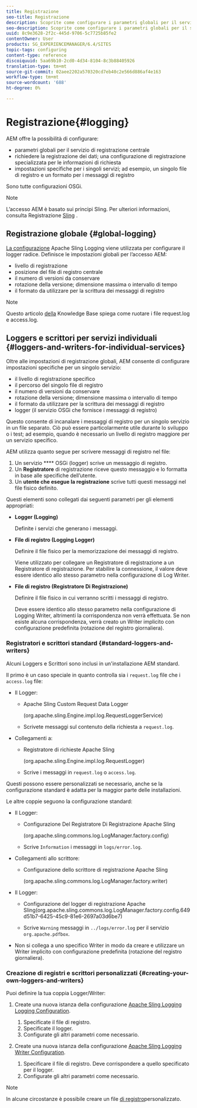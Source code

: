 ```yaml
---
title: Registrazione
seo-title: Registrazione
description: Scoprite come configurare i parametri globali per il servizio di registrazione centrale, le impostazioni specifiche per i singoli servizi o come richiedere la registrazione dei dati.
seo-description: Scoprite come configurare i parametri globali per il servizio di registrazione centrale, le impostazioni specifiche per i singoli servizi o come richiedere la registrazione dei dati.
uuid: 8c9e3628-2f2c-445d-9706-5c7725b85fe2
contentOwner: User
products: SG_EXPERIENCEMANAGER/6.4/SITES
topic-tags: configuring
content-type: reference
discoiquuid: 5aa69b10-2cd0-4d34-8104-8c3b88405926
translation-type: tm+mt
source-git-commit: 02aee2202a570320cd7eb40c2e566d886af4e163
workflow-type: tm+mt
source-wordcount: '688'
ht-degree: 0%

---
```



# Registrazione{#logging}

AEM offre la possibilità di configurare:

* parametri globali per il servizio di registrazione centrale
* richiedere la registrazione dei dati; una configurazione di registrazione specializzata per le informazioni di richiesta
* impostazioni specifiche per i singoli servizi; ad esempio, un singolo file di registro e un formato per i messaggi di registro

Sono tutte configurazioni [](/help/sites-deploying/configuring-osgi.md)OSGi.

>[!NOTE]
>
>L’accesso AEM è basato sui principi Sling. Per ulteriori informazioni, consulta Registrazione [Sling](https://sling.apache.org/site/logging.html) .

## Registrazione globale {#global-logging}

[La configurazione](/help/sites-deploying/osgi-configuration-settings.md) Apache Sling Logging viene utilizzata per configurare il logger radice. Definisce le impostazioni globali per l’accesso AEM:

* livello di registrazione
* posizione del file di registro centrale
* il numero di versioni da conservare
* rotazione della versione; dimensione massima o intervallo di tempo
* il formato da utilizzare per la scrittura dei messaggi di registro

>[!NOTE]
>
>Questo articolo [della](https://helpx.adobe.com/experience-manager/kb/HowToRotateRequestAndAccessLog.html) Knowledge Base spiega come ruotare i file request.log e access.log.

## Loggers e scrittori per servizi individuali {#loggers-and-writers-for-individual-services}

Oltre alle impostazioni di registrazione globali, AEM consente di configurare impostazioni specifiche per un singolo servizio:

* il livello di registrazione specifico
* il percorso del singolo file di registro
* il numero di versioni da conservare
* rotazione della versione; dimensione massima o intervallo di tempo
* il formato da utilizzare per la scrittura dei messaggi di registro
* logger (il servizio OSGi che fornisce i messaggi di registro)

Questo consente di incanalare i messaggi di registro per un singolo servizio in un file separato. Ciò può essere particolarmente utile durante lo sviluppo o i test; ad esempio, quando è necessario un livello di registro maggiore per un servizio specifico.

AEM utilizza quanto segue per scrivere messaggi di registro nel file:

1. Un servizio **** OSGi (logger) scrive un messaggio di registro.
1. Un **Registratore** di registrazione riceve questo messaggio e lo formatta in base alle specifiche dell’utente.
1. Un **utente che esegue la registrazione** scrive tutti questi messaggi nel file fisico definito.

Questi elementi sono collegati dai seguenti parametri per gli elementi appropriati:

* **Logger (Logging)**

   Definite i servizi che generano i messaggi.

* **File di registro (Logging Logger)**

   Definire il file fisico per la memorizzazione dei messaggi di registro.

   Viene utilizzato per collegare un Registratore di registrazione a un Registratore di registrazione. Per stabilire la connessione, il valore deve essere identico allo stesso parametro nella configurazione di Log Writer.

* **File di registro (Registratore Di Registrazione)**

   Definire il file fisico in cui verranno scritti i messaggi di registro.

   Deve essere identico allo stesso parametro nella configurazione di Logging Writer, altrimenti la corrispondenza non verrà effettuata. Se non esiste alcuna corrispondenza, verrà creato un Writer implicito con configurazione predefinita (rotazione del registro giornaliera).

### Registratori e scrittori standard {#standard-loggers-and-writers}

Alcuni Loggers e Scrittori sono inclusi in un&#39;installazione AEM standard.

Il primo è un caso speciale in quanto controlla sia i `request.log` file che i `access.log` file:

* Il Logger:

   * Apache Sling Custom Request Data Logger

      (org.apache.sling.Engine.impl.log.RequestLoggerService)

   * Scrivete messaggi sul contenuto della richiesta a `request.log`.

* Collegamenti a:

   * Registratore di richieste Apache Sling

      (org.apache.sling.Engine.impl.log.RequestLogger)

   * Scrive i messaggi in `request.log` o `access.log`.

Questi possono essere personalizzati se necessario, anche se la configurazione standard è adatta per la maggior parte delle installazioni.

Le altre coppie seguono la configurazione standard:

* Il Logger:

   * Configurazione Del Registratore Di Registrazione Apache Sling

      (org.apache.sling.commons.log.LogManager.factory.config)

   * Scrive `Information` i messaggi in `logs/error.log`.

* Collegamenti allo scrittore:

   * Configurazione dello scrittore di registrazione Apache Sling

      (org.apache.sling.commons.log.LogManager.factory.writer)

* Il Logger:

   * Configurazione del logger di registrazione Apache Sling(org.apache.sling.commons.log.LogManager.factory.config.649d51b7-6425-45c9-81e6-2697a03d6be7)

   * Scrive `Warning` messaggi in `../logs/error.log` per il servizio `org.apache.pdfbox`.

* Non si collega a uno specifico Writer in modo da creare e utilizzare un Writer implicito con configurazione predefinita (rotazione del registro giornaliera).

### Creazione di registri e scrittori personalizzati {#creating-your-own-loggers-and-writers}

Puoi definire la tua coppia Logger/Writer:

1. Create una nuova istanza della configurazione [Apache Sling Logging Logging Configuration](/help/sites-deploying/osgi-configuration-settings.md).

   1. Specificate il file di registro.
   1. Specificate il logger.
   1. Configurate gli altri parametri come necessario.

1. Create una nuova istanza della configurazione [Apache Sling Logging Writer Configuration](/help/sites-deploying/osgi-configuration-settings.md).

   1. Specificare il file di registro. Deve corrispondere a quello specificato per il logger.
   1. Configurate gli altri parametri come necessario.

>[!NOTE]
>
>In alcune circostanze è possibile creare un file [di registro](/help/sites-deploying/monitoring-and-maintaining.md#create-a-custom-log-file)personalizzato.

